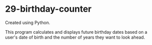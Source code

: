 # 29-birthday-counter

Created using Python.

This program calculates and displays future birthday dates based on a user's date of birth and the number of years they want to look ahead.
